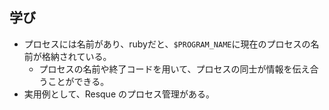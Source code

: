 ## 学び
- プロセスには名前があり、rubyだと、`$PROGRAM_NAME`に現在のプロセスの名前が格納されている。
  - プロセスの名前や終了コードを用いて、プロセスの同士が情報を伝え合うことができる。
- 実用例として、Resque のプロセス管理がある。
